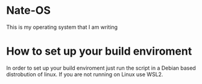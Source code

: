 # Nate-OS

This is my operating system that I am writing 

# How to set up your build enviroment

In order to set up your build enviroment just run the script in a Debian based distrobution of linux. If you are not running on Linux use WSL2.
